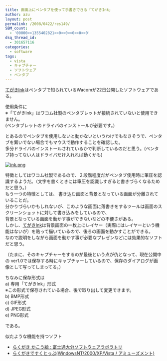 ```yaml
---
title: 画面上にペンタブを使って手書きできる「てがきInk」
author: azu
layout: post
permalink: /2008/0422/res149/
SBM_count:
  - '00000<>1355402821<>0<>0<>0<>0<>0'
dsq_thread_id:
  - 301657116
categories:
  - software
tags:
  - vista
  - キャプチャー
  - ソフトウェア
  - ペンタブ
---
```

<p><a href="http://tablet.wacom.co.jp/tegakiink/freedl/">てがきInk</a>はペンタブで知られているWacomが22日公開したソフトウェアである。</p>
<p>使用条件に<br />
※「てがきInk」はワコム社製のペンタブレットが接続されていないと使用できません。<br />
(ペンタブレットのドライバのインストールが必要です。)</p>
<p>とあるのでペンタブを使用しないと動かないというわけでもなさそうで、ペンタブを繋いでない場合でもマウスで動作することを確認した。<br />
多分ドライバのインストールされているかで判断しているのだと思う。(ペンタブ持ってない人はドライバだけ入れれば動くかも)</p>
<p><!--more--> <a href="http://wordpress.local/wp-content/uploads/2008/04/ink.png" title="ink.png"><img src="http://wordpress.local/wp-content/uploads/2008/04/ink.thumbnail.png" alt="ink.png" /></a></p>
<p>特徴としてはワコム社製であるので、２段階程度だがペンタブ使用時に筆圧を認識するようだ。（文字を書くときには筆圧を認識しすぎると書きづらくなるためだと思う。）<br />
もう一つの特徴としては、 書き込む画面と背景となっている画面が分離されていることだ。<br />
分かりづらいかもしれないが、このような画面に落書きをするツールは画面のスクリーンショットに対して書き込みをしているので、<br />
背景となっている画面を動かす事ができないなどの不便さがある。<br />
しかし、<a href="http://tablet.wacom.co.jp/tegakiink/freedl/">てがきInk</a>は背景画面の一枚上にレイヤー（実際にはレイヤーという機能はないが）を貼って描いているので、後ろの画面を動かすことができる。<br />
なので説明をしながら画面を動かす事が必要なプレゼンなどには効果的なソフトだと思う。</p>
<p>（たまに、そのキャプチャーをするのが最後という点が仇となって、現在公開中の ver1.0では保存する時にキャプチャーしているので、保存のダイアログが画像として写ってしまってる。）</p>
<p>ちなみに保存形式は<br />
a) 専用「てがきInk」形式<br />
<span class="atten">※この形式で保存されている場合、後で取り出して変更できます。</span><br />
b) BMP形式<br />
c) GIF形式<br />
d) JPEG形式<br />
e) PNG形式</p>
<p>である。</p>
<p>似たような機能を持つソフト</p>
<ul>
<li><a href="http://jp.fujitsu.com/group/osl/services/products/kakoue/rakugaki/">らくがき かこう絵 : 富士通大分ソフトウェアラボラトリ</a></li>
<li><a href="http://www.vector.co.jp/soft/winnt/amuse/se279044.html">らくがきですくとっぷ(WindowsNT/2000/XP/Vista / アミューズメント)</a></li>
</ul>
